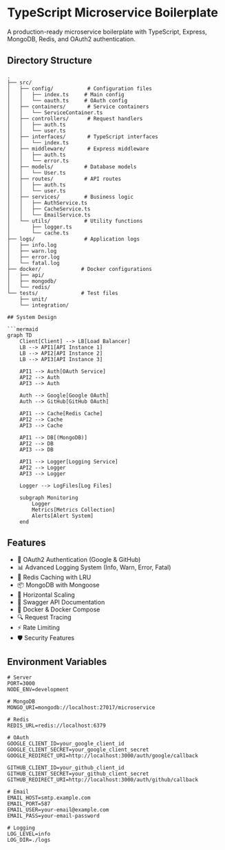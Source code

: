 # TypeScript Microservice Boilerplate

A production-ready microservice boilerplate with TypeScript, Express, MongoDB, Redis, and OAuth2 authentication.

## Directory Structure

```
.
├── src/
│   ├── config/           # Configuration files
│   │   ├── index.ts     # Main config
│   │   └── oauth.ts     # OAuth config
│   ├── containers/       # Service containers
│   │   └── ServiceContainer.ts
│   ├── controllers/      # Request handlers
│   │   ├── auth.ts
│   │   └── user.ts
│   ├── interfaces/       # TypeScript interfaces
│   │   └── index.ts
│   ├── middleware/       # Express middleware
│   │   ├── auth.ts
│   │   └── error.ts
│   ├── models/          # Database models
│   │   └── User.ts
│   ├── routes/          # API routes
│   │   ├── auth.ts
│   │   └── user.ts
│   ├── services/        # Business logic
│   │   ├── AuthService.ts
│   │   ├── CacheService.ts
│   │   └── EmailService.ts
│   └── utils/           # Utility functions
│       ├── logger.ts
│       └── cache.ts
├── logs/                # Application logs
│   ├── info.log
│   ├── warn.log
│   ├── error.log
│   └── fatal.log
├── docker/             # Docker configurations
│   ├── api/
│   ├── mongodb/
│   └── redis/
└── tests/              # Test files
    ├── unit/
    └── integration/

## System Design

```mermaid
graph TD
    Client[Client] --> LB[Load Balancer]
    LB --> API1[API Instance 1]
    LB --> API2[API Instance 2]
    LB --> API3[API Instance 3]
    
    API1 --> Auth[OAuth Service]
    API2 --> Auth
    API3 --> Auth
    
    Auth --> Google[Google OAuth]
    Auth --> GitHub[GitHub OAuth]
    
    API1 --> Cache[Redis Cache]
    API2 --> Cache
    API3 --> Cache
    
    API1 --> DB[(MongoDB)]
    API2 --> DB
    API3 --> DB
    
    API1 --> Logger[Logging Service]
    API2 --> Logger
    API3 --> Logger
    
    Logger --> LogFiles[Log Files]
    
    subgraph Monitoring
        Logger
        Metrics[Metrics Collection]
        Alerts[Alert System]
    end
```

## Features

- 🔐 OAuth2 Authentication (Google & GitHub)
- 📊 Advanced Logging System (Info, Warn, Error, Fatal)
- 💾 Redis Caching with LRU
- 📦 MongoDB with Mongoose
- 🚀 Horizontal Scaling
- 📝 Swagger API Documentation
- 🐳 Docker & Docker Compose
- 🔍 Request Tracing
- ⚡ Rate Limiting
- 🛡️ Security Features

## Environment Variables

```env
# Server
PORT=3000
NODE_ENV=development

# MongoDB
MONGO_URI=mongodb://localhost:27017/microservice

# Redis
REDIS_URL=redis://localhost:6379

# OAuth
GOOGLE_CLIENT_ID=your_google_client_id
GOOGLE_CLIENT_SECRET=your_google_client_secret
GOOGLE_REDIRECT_URI=http://localhost:3000/auth/google/callback

GITHUB_CLIENT_ID=your_github_client_id
GITHUB_CLIENT_SECRET=your_github_client_secret
GITHUB_REDIRECT_URI=http://localhost:3000/auth/github/callback

# Email
EMAIL_HOST=smtp.example.com
EMAIL_PORT=587
EMAIL_USER=your-email@example.com
EMAIL_PASS=your-email-password

# Logging
LOG_LEVEL=info
LOG_DIR=./logs
```